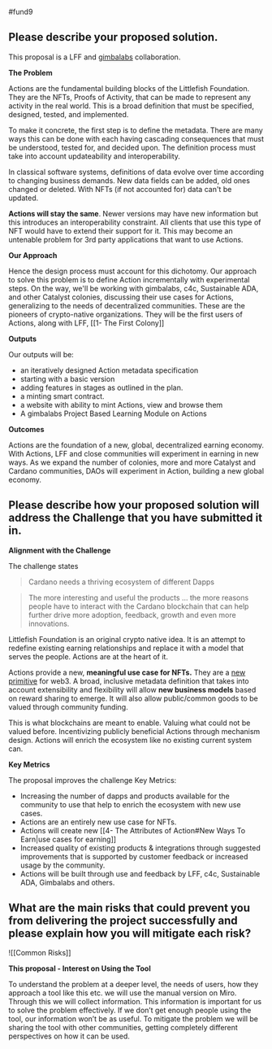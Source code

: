 #fund9 

## Please describe your proposed solution.
This proposal is a LFF and [gimbalabs](https://gimbalabs.com/gimbalgrid) collaboration.

  

**The Problem**

Actions are the fundamental building blocks of the Littlefish Foundation. They are the NFTs, Proofs of Activity, that can be made to represent any activity in the real world. This is a broad definition that must be specified, designed, tested, and implemented.

  

To make it concrete, the first step is to define the metadata. There are many ways this can be done with each having cascading consequences that must be understood, tested for, and decided upon. The definition process must take into account updateability and interoperability.

  

In classical software systems, definitions of data evolve over time according to changing business demands. New data fields can be added, old ones changed or deleted. With NFTs (if not accounted for) data can't be updated. 

  

**Actions will stay the same**. Newer versions may have new information but this introduces an interoperability constraint. All clients that use this type of NFT would have to extend their support for it. This may become an untenable problem for 3rd party applications that want to use Actions.

  

**Our Approach** 

Hence the design process must account for this dichotomy. Our approach to solve this problem is to define Action incrementally with experimental steps. On the way, we'll be working with gimbalabs, c4c, Sustainable ADA, and other Catalyst colonies, discussing their use cases for Actions, generalizing to the needs of decentralized communities. These are the pioneers of crypto-native organizations. They will be the first users of Actions, along with LFF, [[1- The First Colony]]

  

**Outputs**

Our outputs will be:

-   an iteratively designed Action metadata specification
-   starting with a basic version 
-   adding features in stages as outlined in the plan. 
-   a minting smart contract.
-   a website with ability to mint Actions, view and browse them
-   A gimbalabs Project Based Learning Module on Actions

  

**Outcomes**

Actions are the foundation of a new, global, decentralized earning economy. With Actions, LFF and close communities will experiment in earning in new ways. As we expand the number of colonies, more and more Catalyst and Cardano communities, DAOs will experiment in Action, building a new global economy.

## Please describe how your proposed solution will address the Challenge that you have submitted it in.

**Alignment with the Challenge**

The challenge states

> Cardano needs a thriving ecosystem of different Dapps

> The more interesting and useful the products … the more reasons people have to interact with the Cardano blockchain that can help further drive more adoption, feedback, growth and even more innovations.

  

Littlefish Foundation is an original crypto native idea. It is an attempt to redefine existing earning relationships and replace it with a model that serves the people. Actions are at the heart of it.

  

Actions provide a new, **meaningful use case for NFTs.** They are a [new primitive](https://publish.obsidian.md/littlefish-foundation/A.+Whitepaper/D.+Technology%26Philosophy/The+Attributes+of+Action) for web3. A broad, inclusive metadata definition that takes into account extensibility and flexibility will allow **new business models** based on reward sharing to emerge. It will also allow public/common goods to be valued through community funding.

  

This is what blockchains are meant to enable. Valuing what could not be valued before. Incentivizing publicly beneficial Actions through mechanism design. Actions will enrich the ecosystem like no existing current system can.

  

**Key Metrics**

The proposal improves the challenge Key Metrics:

-   Increasing the number of dapps and products available for the community to use that help to enrich the ecosystem with new use cases.
-   Actions are an entirely new use case for NFTs. 
-   Actions will create new [[4- The Attributes of Action#New Ways To Earn|use cases for earning]]
-   Increased quality of existing products & integrations through suggested improvements that is supported by customer feedback or increased usage by the community.
-   Actions will be built through use and feedback by LFF, c4c, Sustainable ADA, Gimbalabs and others.

## What are the main risks that could prevent you from delivering the project successfully and please explain how you will mitigate each risk?
![[Common Risks]]

**This proposal - Interest on Using the Tool**

To understand the problem at a deeper level, the needs of users, how they approach a tool like this etc. we will use the manual version on Miro. Through this we will collect information. This information is important for us to solve the problem effectively. If we don’t get enough people using the tool, our information won’t be as useful. To mitigate the problem we will be sharing the tool with other communities, getting completely different perspectives on how it can be used.